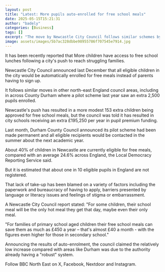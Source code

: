 ```yaml
---
layout: post
title: "Latest: More pupils auto-enrolled for free school meals"
date: 2025-05-15T15:21:31
author: "badely"
categories: [Business]
tags: []
excerpt: "The move by Newcastle City Council follows similar schemes by other authorities including Durham."
image: assets/images/5b7ac328dbbe98955786f707545e7914.jpg
---
```


It has been recently reported that More children have access to free school lunches following a city's push to reach struggling families.

Newcastle City Council announced last December that all eligible children in the city would be automatically enrolled for free meals instead of parents having to sign up.

It follows similar moves in other north-east England council areas, including in across County Durham where a pilot scheme last year saw an extra 2,500 pupils enrolled.

Newcastle's push has resulted in a more modest 153 extra children being approved for free school meals, but the council was told it has resulted in city schools receiving an extra £195,250 per year in pupil premium funding.

Last month, Durham County Council announced its pilot scheme had been made permanent and all eligible recipients would be contacted in the summer about the next academic year.

About 40% of children in Newcastle are currently eligible for free meals, compared with an average 24.6% across England, the Local Democracy Reporting Service said.

But it is estimated that about one in 10 eligible pupils in England are not registered.

That lack of take-up has been blamed on a variety of factors including the paperwork and bureaucracy of having to apply, barriers presented by language or literacy issues and feelings of stigma or embarrassment.

A Newcastle City Council report stated: "For some children, their school meal will be the only hot meal they get that day, maybe even their only meal. 

"For families of primary school aged children their free school meals can save them as much as £450 a year – that's almost £40 a month - with the figures even higher for those in secondary school."

Announcing the results of auto-enrolment, the council claimed the relatively low increase compared with areas like Durham was due to the authority already having a "robust" system.

Follow BBC North East on X, Facebook, Nextdoor and Instagram. 

